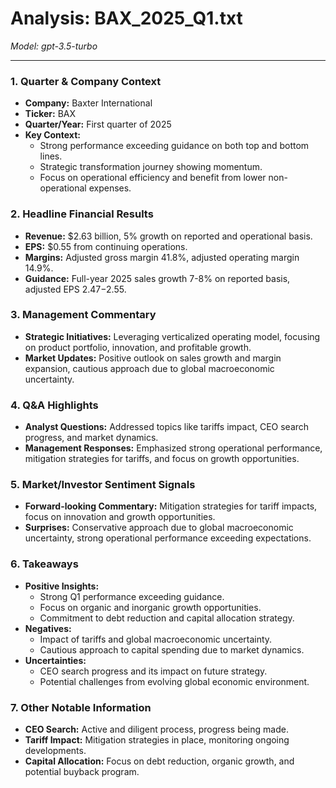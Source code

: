 # Analysis: BAX_2025_Q1.txt

*Model: gpt-3.5-turbo*

---

### 1. Quarter & Company Context
- **Company:** Baxter International
- **Ticker:** BAX
- **Quarter/Year:** First quarter of 2025
- **Key Context:** 
  - Strong performance exceeding guidance on both top and bottom lines.
  - Strategic transformation journey showing momentum.
  - Focus on operational efficiency and benefit from lower non-operational expenses.
  
### 2. Headline Financial Results
- **Revenue:** $2.63 billion, 5% growth on reported and operational basis.
- **EPS:** $0.55 from continuing operations.
- **Margins:** Adjusted gross margin 41.8%, adjusted operating margin 14.9%.
- **Guidance:** Full-year 2025 sales growth 7-8% on reported basis, adjusted EPS $2.47-$2.55.

### 3. Management Commentary
- **Strategic Initiatives:** Leveraging verticalized operating model, focusing on product portfolio, innovation, and profitable growth.
- **Market Updates:** Positive outlook on sales growth and margin expansion, cautious approach due to global macroeconomic uncertainty.

### 4. Q&A Highlights
- **Analyst Questions:** Addressed topics like tariffs impact, CEO search progress, and market dynamics.
- **Management Responses:** Emphasized strong operational performance, mitigation strategies for tariffs, and focus on growth opportunities.

### 5. Market/Investor Sentiment Signals
- **Forward-looking Commentary:** Mitigation strategies for tariff impacts, focus on innovation and growth opportunities.
- **Surprises:** Conservative approach due to global macroeconomic uncertainty, strong operational performance exceeding expectations.

### 6. Takeaways
- **Positive Insights:**
  - Strong Q1 performance exceeding guidance.
  - Focus on organic and inorganic growth opportunities.
  - Commitment to debt reduction and capital allocation strategy.
- **Negatives:**
  - Impact of tariffs and global macroeconomic uncertainty.
  - Cautious approach to capital spending due to market dynamics.
- **Uncertainties:**
  - CEO search progress and its impact on future strategy.
  - Potential challenges from evolving global economic environment.

### 7. Other Notable Information
- **CEO Search:** Active and diligent process, progress being made.
- **Tariff Impact:** Mitigation strategies in place, monitoring ongoing developments.
- **Capital Allocation:** Focus on debt reduction, organic growth, and potential buyback program.